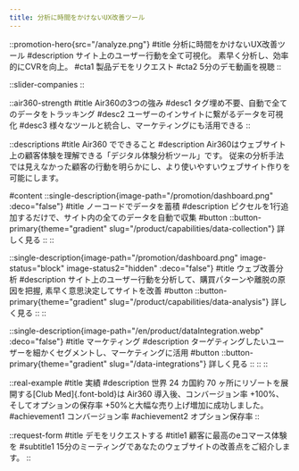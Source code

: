 ```yaml
---
title: 分析に時間をかけないUX改善ツール
---
```


::promotion-hero{src="/analyze.png"}
#title
分析に時間をかけないUX改善ツール
#description
サイト上のユーザー行動を全て可視化。 素早く分析し、効率的にCVRを向上。
#cta1
製品デモをリクエスト
#cta2
5分のデモ動画を視聴
::

::slider-companies
::

::air360-strength
#title
Air360の3つの強み
#desc1
タグ埋め不要、自動で全てのデータをトラッキング
#desc2
ユーザーのインサイトに繋がるデータを可視化
#desc3
様々なツールと統合し、マーケティングにも活用できる
::

::descriptions
#title
Air360 でできること
#description
Air360はウェブサイト上の顧客体験を理解できる「デジタル体験分析ツール」です。
従来の分析手法では見えなかった顧客の行動を明らかにし、より使いやすいウェブサイト作りを可能にします。

#content
::single-description{image-path="/promotion/dashboard.png" :deco="false"}
#title
ノーコードでデータを蓄積
#description
ピクセルを1行追加するだけで、サイト内の全てのデータを自動で収集
#button
    ::button-primary{theme="gradient" slug="/product/capabilities/data-collection"}
    詳しく見る
    ::
::

::single-description{image-path="/promotion/dashboard.png" image-status="block" image-status2="hidden" :deco="false"}
#title
ウェブ改善分析
#description
サイト上のユーザー行動を分析して、購買パターンや離脱の原因を把握, 素早く意思決定してサイトを改善
#button
    ::button-primary{theme="gradient" slug="/product/capabilities/data-analysis"}
    詳しく見る
    ::
::

::single-description{image-path="/en/product/dataIntegration.webp" :deco="false"}
#title
マーケティング
#description
ターゲティングしたいユーザーを細かくセグメントし、マーケティングに活用
#button
    ::button-primary{theme="gradient" slug="/data-integrations"}
    詳しく見る
    ::
::
::

::real-example
#title
実績
#description
世界 24 カ国約 70 ヶ所にリゾートを展開する[Club Med]{.font-bold}は Air360 導入後、コンバージョン率 +100%、そしてオプションの保存率 +50%と大幅な売り上げ増加に成功しました。
#achievement1
コンバージョン率
#achievement2
オプション保存率
::

::request-form
#title
デモをリクエストする
#title1
顧客に最高のeコマース体験を
#subtitle1
15分のミーティングであなたのウェブサイトの改善点をご紹介します。
::